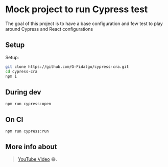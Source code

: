 # Mock project to run Cypress test

The goal of this project is to have a base configuration and few test to play around Cypress and React configurations

## Setup

Setup:

```bash
git clone https://github.com/G-Fidalgo/cypress-cra.git
cd cypress-cra
npm i
```

## During dev

```
npm run cypress:open
```

## On CI

```
npm run cypress:run
```

## More info about

> [YouTube Video](https://www.youtube.com/watch?v=Dsgegf15ccA&t=291s) 😁.
